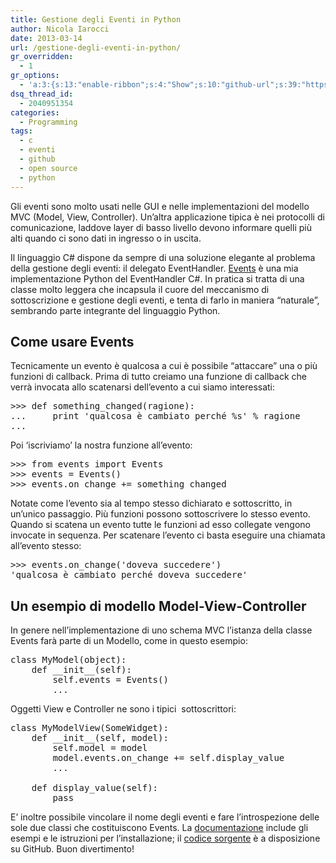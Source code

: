 ```yaml
---
title: Gestione degli Eventi in Python
author: Nicola Iarocci
date: 2013-03-14
url: /gestione-degli-eventi-in-python/
gr_overridden:
  - 1
gr_options:
  - 'a:3:{s:13:"enable-ribbon";s:4:"Show";s:10:"github-url";s:39:"https://github.com/nicolaiarocci/events";s:11:"ribbon-type";i:5;}'
dsq_thread_id:
  - 2040951354
categories:
  - Programming
tags:
  - c
  - eventi
  - github
  - open source
  - python
---
```

Gli eventi sono molto usati nelle GUI e nelle implementazioni del modello MVC (Model, View, Controller). Un&#8217;altra applicazione tipica è nei protocolli di comunicazione, laddove layer di basso livello devono informare quelli più alti quando ci sono dati in ingresso o in uscita.

Il linguaggio C# dispone da sempre di una soluzione elegante al problema della gestione degli eventi: il delegato EventHandler. [Events][1] è una mia implementazione Python del EventHandler C#. In pratica si tratta di una classe molto leggera che incapsula il cuore del meccanismo di sottoscrizione e gestione degli eventi, e tenta di farlo in maniera &#8220;naturale&#8221;, sembrando parte integrante del linguaggio Python. <!--more-->

## Come usare Events

Tecnicamente un evento è qualcosa a cui è possibile &#8220;attaccare&#8221; una o più funzioni di callback. Prima di tutto creiamo una funzione di callback che verrà invocata allo scatenarsi dell&#8217;evento a cui siamo interessati:

<pre class="brush:py">&gt;&gt;&gt; def something_changed(ragione):
...     print 'qualcosa è cambiato perché %s' % ragione
...</pre>

Poi &#8216;iscriviamo&#8217; la nostra funzione all&#8217;evento:

<pre class="brush:py">&gt;&gt;&gt; from events import Events
&gt;&gt;&gt; events = Events()
&gt;&gt;&gt; events.on_change += something_changed</pre>

Notate come l&#8217;evento sia al tempo stesso dichiarato e sottoscritto, in un&#8217;unico passaggio. Più funzioni possono sottoscrivere lo stesso evento. Quando si scatena un evento tutte le funzioni ad esso collegate vengono invocate in sequenza. Per scatenare l&#8217;evento ci basta eseguire una chiamata all&#8217;evento stesso:

<pre class="brush:py">&gt;&gt;&gt; events.on_change('doveva succedere')
'qualcosa è cambiato perché doveva succedere'</pre>

## Un esempio di modello Model-View-Controller

In genere nell&#8217;implementazione di uno schema MVC l&#8217;istanza della classe Events farà parte di un Modello, come in questo esempio:

<pre class="brush:py">class MyModel(object):
    def __init__(self):
        self.events = Events()
        ...</pre>

Oggetti View e Controller ne sono i tipici  sottoscrittori:

<pre class="brush:py">class MyModelView(SomeWidget):
    def __init__(self, model):
        self.model = model
        model.events.on_change += self.display_value
        ...

    def display_value(self):
        pass</pre>

E&#8217; inoltre possibile vincolare il nome degli eventi e fare l&#8217;introspezione delle sole due classi che costituiscono Events. La [documentazione][2] include gli esempi e le istruzioni per l&#8217;installazione; il [codice sorgente][3] è a disposizione su GitHub. Buon divertimento!

 [1]: https://github.com/nicolaiarocci/events "Events: Bringing the elegance of C# EventHandler to Python"
 [2]: http://events.readthedocs.org/ "Events"
 [3]: https://github.com/nicolaiarocci/events "Events on GitHub"
